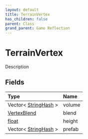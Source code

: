 ```yaml
---
layout: default
title: TerrainVertex
has_children: false
parent: Class
grand_parent: Game Reflection
---
```

# TerrainVertex
Description 

## Fields
| Type | Name |
|:-------------|:--------------|
| Vector< [StringHash](/game-reflection/classes/string_hash.md) > | volume |
| [VertexBlend](/game-reflection/classes/vertex_blend.md) | blend |
| [float](/game-reflection/components/float.md) | height |
| Vector< [StringHash](/game-reflection/classes/string_hash.md) > | prefab |
